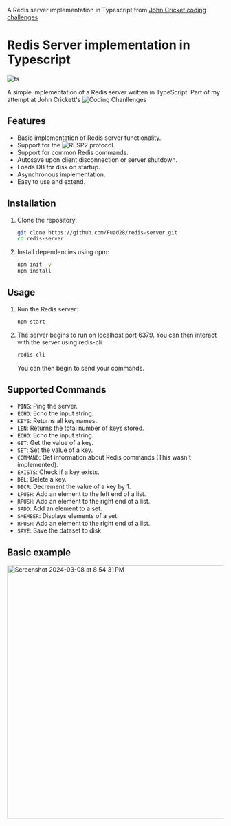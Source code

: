 A Redis server implementation in Typescript from [John Cricket coding challenges](https://codingchallenges.fyi/challenges/challenge-redis)

# Redis Server implementation in Typescript

![ts](https://badgen.net/badge/Built%20With/TypeScript/blue)

A simple implementation of a Redis server written in TypeScript.
Part of my attempt at John Crickett's ![Coding Chanllenges](https://codingchallenges.fyi/challenges/challenge-redis)

## Features

-   Basic implementation of Redis server functionality.
-   Support for the ![RESP2](https://redis.io/docs/reference/protocol-spec/) protocol.
-   Support for common Redis commands.
-   Autosave upon client disconnection or server shutdown.
-   Loads DB for disk on startup.
-   Asynchronous implementation.
-   Easy to use and extend.

## Installation

1. Clone the repository:

    ```bash
    git clone https://github.com/Fuad28/redis-server.git
    cd redis-server
    ```

2. Install dependencies using npm:

    ```bash
    npm init -y
    npm install
    ```

## Usage

1. Run the Redis server:

    ```bash
    npm start
    ```

2. The server begins to run on localhost port 6379. You can then interact with the server using redis-cli

    ```bash
    redis-cli
    ```

    You can then begin to send your commands.

## Supported Commands

-   `PING`: Ping the server.
-   `ECHO`: Echo the input string.
-   `KEYS`: Returns all key names.
-   `LEN`: Returns the total number of keys stored.
-   `ECHO`: Echo the input string.
-   `GET`: Get the value of a key.
-   `SET`: Set the value of a key.
-   `COMMAND`: Get information about Redis commands (This wasn't implemented).
-   `EXISTS`: Check if a key exists.
-   `DEL`: Delete a key.
-   `DECR`: Decrement the value of a key by 1.
-   `LPUSH`: Add an element to the left end of a list.
-   `RPUSH`: Add an element to the right end of a list.
-   `SADD`: Add an element to a set.
-   `SMEMBER`: Displays elements of a set.
-   `RPUSH`: Add an element to the right end of a list.
-   `SAVE`: Save the dataset to disk.

## Basic example

<img width="589" alt="Screenshot 2024-03-08 at 8 54 31 PM" src="https://github.com/Fuad28/redis-server/assets/63596779/eb11a22c-11ba-4293-b10a-66a1ade3b870">
